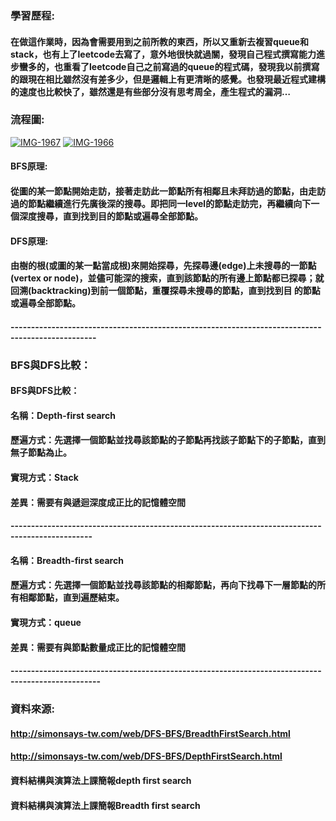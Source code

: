 ### 學習歷程:

#### 在做這作業時，因為會需要用到之前所教的東西，所以又重新去複習queue和stack，也有上了leetcode去寫了，意外地很快就過關，發現自己程式撰寫能力進步蠻多的，也重看了leetcode自己之前寫過的queue的程式碼，發現我以前撰寫的跟現在相比雖然沒有差多少，但是邏輯上有更清晰的感覺。也發現最近程式建構的速度也比較快了，雖然還是有些部分沒有思考周全，產生程式的漏洞…

### 流程圖:
<a href="https://ibb.co/GJJxMdj"><img src="https://i.ibb.co/KGG0s5H/IMG-1967.jpg" alt="IMG-1967" border="0"></a>
<a href="https://ibb.co/7g4zLk0"><img src="https://i.ibb.co/PTQY0DV/IMG-1966.jpg" alt="IMG-1966" border="0"></a>
#### BFS原理:
#### 從圖的某一節點開始走訪，接著走訪此一節點所有相鄰且未拜訪過的節點，由走訪過的節點繼續進行先廣後深的搜尋。即把同一level的節點走訪完，再繼續向下一個深度搜尋，直到找到目的節點或遍尋全部節點。
#### DFS原理:
#### 由樹的根(或圖的某一點當成根)來開始探尋，先探尋邊(edge)上未搜尋的一節點(vertex or node)，並儘可能深的搜索，直到該節點的所有邊上節點都已探尋；就回溯(backtracking)到前一個節點，重覆探尋未搜尋的節點，直到找到目 的節點或遍尋全部節點。
#### -------------------------------------------------------------------------------------------------
### BFS與DFS比較：
#### BFS與DFS比較：
#### 名稱：Depth-first search	
#### 歷遍方式：先選擇一個節點並找尋該節點的子節點再找該子節點下的子節點，直到無子節點為止。
#### 實現方式：Stack	
#### 差異：需要有與遞迴深度成正比的記憶體空間
#### ------------------------------------------------------------------------------------------------
#### 名稱：Breadth-first search 
#### 歷遍方式：先選擇一個節點並找尋該節點的相鄰節點，再向下找尋下一層節點的所有相鄰節點，直到遍歷結束。
#### 實現方式：queue
#### 差異：需要有與節點數量成正比的記憶體空間	
#### --------------------------------------------------------------------------------------------------
### 資料來源:
#### http://simonsays-tw.com/web/DFS-BFS/BreadthFirstSearch.html
#### http://simonsays-tw.com/web/DFS-BFS/DepthFirstSearch.html
#### 資料結構與演算法上課簡報depth first search 
#### 資料結構與演算法上課簡報Breadth first search 
